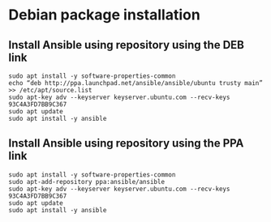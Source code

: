 # Debian package installation


## Install Ansible using repository using the DEB link
```
sudo apt install -y software-properties-common
echo “deb http://ppa.launchpad.net/ansible/ansible/ubuntu trusty main” >> /etc/apt/source.list
sudo apt-key adv --keyserver keyserver.ubuntu.com --recv-keys 93C4A3FD7BB9C367
sudo apt update
sudo apt install -y ansible
```

## Install Ansible using repository using the PPA link
```
sudo apt install -y software-properties-common
sudo apt-add-repository ppa:ansible/ansible
sudo apt-key adv --keyserver keyserver.ubuntu.com --recv-keys 93C4A3FD7BB9C367
sudo apt update
sudo apt install -y ansible
```
